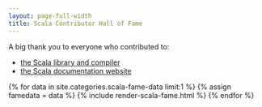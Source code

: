 ```yaml
---
layout: page-full-width
title: Scala Contributor Hall of Fame
---
```


A big thank you to everyone who contributed to:
 - [the Scala library and compiler](https://github.com/scala/scala/contributors)
 - [the Scala documentation website](https://github.com/scala/scala.github.com/contributors)

{% for data in site.categories.scala-fame-data limit:1 %}
  {% assign famedata = data %}
  {% include render-scala-fame.html %}
{% endfor %}
